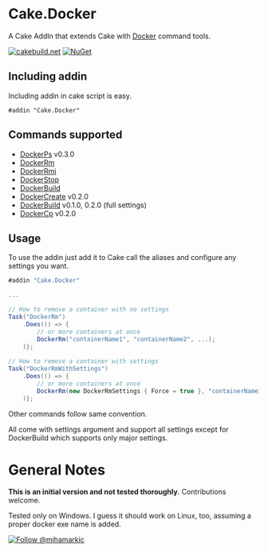 # Cake.Docker

A Cake AddIn that extends Cake with [Docker](https://www.docker.com/) command tools.

[![cakebuild.net](https://img.shields.io/badge/WWW-cakebuild.net-blue.svg)](http://cakebuild.net/)
[![NuGet](https://img.shields.io/nuget/v/Cake.Docker.svg)](https://www.nuget.org/packages/Cake.Docker)

## Including addin
Including addin in cake script is easy.
```
#addin "Cake.Docker"
```
## Commands supported

- [DockerPs](https://docs.docker.com/engine/reference/commandline/ps/) v0.3.0
- [DockerRm](https://docs.docker.com/engine/reference/commandline/rm/)
- [DockerRmi](https://docs.docker.com/engine/reference/commandline/rmi/)
- [DockerStop](https://docs.docker.com/engine/reference/commandline/stop/)
- [DockerBuild](https://docs.docker.com/engine/reference/commandline/build/)
- [DockerCreate](https://docs.docker.com/engine/reference/commandline/create/) v0.2.0
- [DockerBuild](https://docs.docker.com/engine/reference/commandline/build/) v0.1.0, 0.2.0 (full settings)
- [DockerCp](https://docs.docker.com/engine/reference/commandline/cp/) v0.2.0

## Usage

To use the addin just add it to Cake call the aliases and configure any settings you want.

```csharp
#addin "Cake.Docker"

...

// How to remove a container with no settings
Task("DockerRm")
	.Does(() => {
		// or more containers at once
		DockerRm("containerName1", "containerName2", ...);
	)};
	
// How to remove a container with settings
Task("DockerRmWithSettings")
	.Does(() => {
		// or more containers at once
		DockerRm(new DockerRmSettings { Force = true }, "containerName1", "containerName2", ...);
	)};
```
Other commands follow same convention.

All come with settings argument and support all settings except for DockerBuild which supports only major settings.
# General Notes
**This is an initial version and not tested thoroughly**.
Contributions welcome.

Tested only on Windows. I guess it should work on Linux, too, assuming a proper docker exe name is added.

[![Follow @mihamarkic](https://img.shields.io/badge/Twitter-Follow%20%40mihamarkic-blue.svg)](https://twitter.com/intent/follow?screen_name=mihamarkic)
